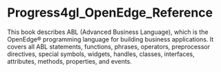 # Progress4gl_OpenEdge_Reference
This book describes ABL (Advanced Business Language), which is the OpenEdge®
programming language for building business applications. It covers all ABL statements,
functions, phrases, operators, preprocessor directives, special symbols, widgets,
handles, classes, interfaces, attributes, methods, properties, and events.

